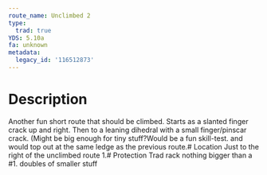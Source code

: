 ```yaml
---
route_name: Unclimbed 2
type:
  trad: true
YDS: 5.10a
fa: unknown
metadata:
  legacy_id: '116512873'
---
```

# Description
Another fun short route that should be climbed. Starts as a slanted finger crack up and right. Then to a leaning dihedral with a small finger/pinscar crack. (Might be big enough for tiny stuff?Would be a fun skill-test. and would top out at the same ledge as the previous route.# Location
Just to the right of the unclimbed route 1.# Protection
Trad rack nothing bigger than a #1. doubles of smaller stuff